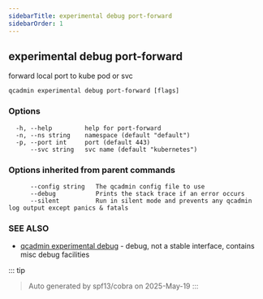 ```yaml
---
sidebarTitle: experimental debug port-forward
sidebarOrder: 1
---
```


## experimental debug port-forward

forward local port to kube pod or svc

```
qcadmin experimental debug port-forward [flags]
```

### Options

```
  -h, --help         help for port-forward
  -n, --ns string    namespace (default "default")
  -p, --port int     port (default 443)
      --svc string   svc name (default "kubernetes")
```

### Options inherited from parent commands

```
      --config string   The qcadmin config file to use
      --debug           Prints the stack trace if an error occurs
      --silent          Run in silent mode and prevents any qcadmin log output except panics & fatals
```

### SEE ALSO

* [qcadmin experimental debug](experimental_debug.md)	 - debug, not a stable interface, contains misc debug facilities

::: tip
>Auto generated by spf13/cobra on 2025-May-19
:::